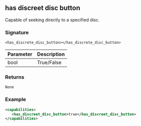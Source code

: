 ## has discreet disc button

Capable of seeking directly to a specified disc.

### Signature

`<has_discrete_disc_button></has_discrete_disc_button>`


| Parameter | Description |
| --- | --- |
| bool | True/False |


### Returns

`None`


### Example

```xml
<capabilities>
   <has_discreet_disc_button>true</has_discreet_disc_button>
</capabilities>
```
